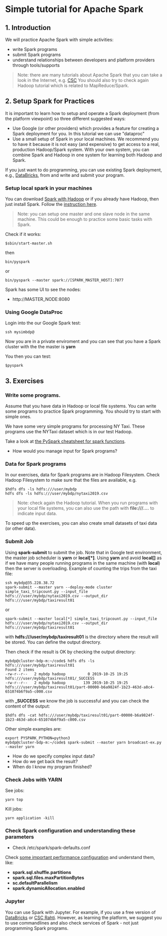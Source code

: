 # Simple tutorial for Apache Spark

## 1. Introduction
We will practice Apache Spark with simple activities:
* write Spark programs
* submit Spark programs
* understand relationships between developers and platform providers through tools/supports

>Note: there are many tutorials about Apache Spark that you can take a look in the Internet, e.g. [CSC](https://research.csc.fi/big-data-computing)
>You should also try to check again Hadoop tutorial which is related to MapReduce/Spark.

## 2. Setup Spark for Practices

It is important to learn how to setup and operate a Spark deployment (from the platform viewpoint) so three different suggested ways:

* Use Google (or other providers) which provides a feature for creating a Spark deployment for you. In this tutorial we can use "dataproc"
* Use a small setup of Spark in your local machines. We recommend you to have it because it is not easy (and expensive) to get access to a real, production Hadoop/Spark system. With your own system, you can combine Spark and Hadoop in one system for learning both Hadoop and Spark.

If you just want to do programming, you can use existing Spark deployment, e.g., [DataBricks](https://databricks.com/try-databricks), from and write and submit your program.

### Setup local spark in your machines

You can download [Spark with Hadoop](https://spark.apache.org/downloads.html) or if you already have Hadoop, then just install Spark. Follow the [instruction here](https://spark.apache.org/downloads.html).
>Note: you can setup one master and one slave node in the same machine. This could be enough to practice some basic tasks with Spark.

Check if it works:
```
$sbin/start-master.sh
```
then
```
bin/pyspark
```
or
```
bin/pyspark --master spark://[SPARK_MASTER_HOST]:7077
```

Spark has some UI to see the nodes:
* http://MASTER_NODE:8080

### Using Google DataProc

Login into the our Google Spark test:
```
ssh mysimbdp@
```
Now you are in a private enviroment and you can see that you have a Spark cluster with the the master is **yarn**

You  then you can test:
```
$pyspark
```

## 3. Exercises
### Write some programs.

Assume that you have data in Hadoop or local file systems. You can write some programs to practice Spark programming. You should try to start with simple ones.

We have some very simple programs for processing NY Taxi. These programs use the NYTaxi dataset which is in our test Hadoop.

Take a look at [the PySpark cheatsheet for spark functions](https://s3.amazonaws.com/assets.datacamp.com/blog_assets/PySpark_SQL_Cheat_Sheet_Python.pdf).

* How would you manage input for Spark programs?
### Data for Spark programs
In our exercises, data for Spark programs are in Hadoop Filesystem. Check Hadoop Filesystem to make sure that the files are available, e.g.
```
$hdfs dfs -ls hdfs:///user/mybdp
hdfs dfs -ls hdfs:///user/mybdp/nytaxi2019.csv
```
>Note: check again the Hadoop tutorial. When you run programs with your local file systems, you can also use the path with **file:///....** to indicate input data.

To speed up the exercises, you can also create small datasets of taxi data (or other data).

### Submit Job

Using **spark-submit** to submit the job. Note that in Google test environment, the master job scheduler is **yarn** or **local[*]**. Using **yarn** and avoid **local[]** as if we have many people running programs in the same machine (with **local**) then the server is overloading. Example of counting the trips from the taxi file:
```
ssh mybdp@35.228.38.72
spark-submit --master yarn --deploy-mode cluster simple_taxi_tripcount.py --input_file hdfs:///user/mybdp/nytaxi2019.csv --output_dir hdfs:///user/mybdp/taxiresult01
```
or
```
spark-submit --master local[*] simple_taxi_tripcount.py --input_file hdfs:///user/mybdp/nytaxi2019.csv --output_dir hdfs:///user/mybdp/taxiresult01
```

with **hdfs:///user/mybdp/taxiresult01** is the directory where the result will be stored. You can define the output directory.

Then check if the result is OK by checking the output directory:
```
mybdp@cluster-bdp-m:~/code$ hdfs dfs -ls hdfs:///user/mybdp/taxiresult01
Found 2 items
-rw-r--r--   2 mybdp hadoop          0 2019-10-25 19:25 hdfs:///user/mybdp/taxiresult01/_SUCCESS
-rw-r--r--   2 mybdp hadoop        139 2019-10-25 19:25 hdfs:///user/mybdp/taxiresult01/part-00000-b6a9824f-1b23-463d-a8c4-651074b6f9a5-c000.csv
```
with **_SUCCESS** we know the job is successful and you can check the content of the output:
```
$hdfs dfs -cat hdfs:///user/mybdp/taxiresult01/part-00000-b6a9824f-1b23-463d-a8c4-651074b6f9a5-c000.csv
```
Other simple examples are:
```
export PYSPARK_PYTHON=python3
mybdp@cluster-bdp-m:~/code$ spark-submit --master yarn broadcast-ex.py --master yarn
```

* How do we specify complex input data?
* How do we get back the result?
* When do I know my program finished?

### Check Jobs with YARN
See jobs:
```
yarn top
```

Kill jobs:
```
yarn application -kill
```
### Check Spark configuration and understanding these parameters

* Check /etc/spark/spark-defaults.conf

Check [some important performance configuration](https://spark.apache.org/docs/latest/sql-performance-tuning.html) and understand them, like:
* **spark.sql.shuffle.partitions**
* **spark.sql.files.maxPartitionBytes**
* **sc.defaultParallelism**
* **spark.dynamicAllocation.enabled**
### Jupyter

You can use Spark with Jupyter. For example, if you use a free version of [DataBricks](https://databricks.com/try-databricks) or [CSC Rahti](https://research.csc.fi/big-data-computing). However, as learning the platform, we suggest you to use commandlines and also check services of Spark - not just programming Spark programs.
